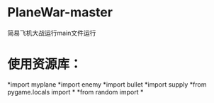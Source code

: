 # PlaneWar-master
简易飞机大战运行main文件运行
# 使用资源库：
*import myplane
*import enemy
*import bullet
*import supply
*from pygame.locals import *
*from random import *

